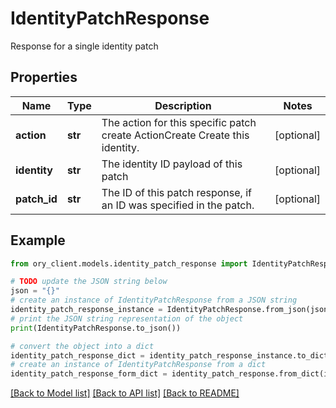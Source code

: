 # IdentityPatchResponse

Response for a single identity patch

## Properties

Name | Type | Description | Notes
------------ | ------------- | ------------- | -------------
**action** | **str** | The action for this specific patch create ActionCreate  Create this identity. | [optional] 
**identity** | **str** | The identity ID payload of this patch | [optional] 
**patch_id** | **str** | The ID of this patch response, if an ID was specified in the patch. | [optional] 

## Example

```python
from ory_client.models.identity_patch_response import IdentityPatchResponse

# TODO update the JSON string below
json = "{}"
# create an instance of IdentityPatchResponse from a JSON string
identity_patch_response_instance = IdentityPatchResponse.from_json(json)
# print the JSON string representation of the object
print(IdentityPatchResponse.to_json())

# convert the object into a dict
identity_patch_response_dict = identity_patch_response_instance.to_dict()
# create an instance of IdentityPatchResponse from a dict
identity_patch_response_form_dict = identity_patch_response.from_dict(identity_patch_response_dict)
```
[[Back to Model list]](../README.md#documentation-for-models) [[Back to API list]](../README.md#documentation-for-api-endpoints) [[Back to README]](../README.md)


